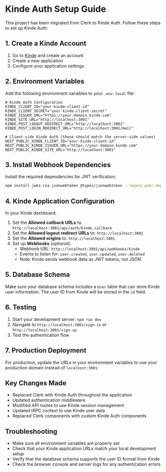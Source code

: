 # Kinde Auth Setup Guide

This project has been migrated from Clerk to Kinde Auth. Follow these steps to set up Kinde Auth:

## 1. Create a Kinde Account

1. Go to [Kinde](https://kinde.com) and create an account
2. Create a new application
3. Configure your application settings

## 2. Environment Variables

Add the following environment variables to your `.env.local` file:

```env
# Kinde Auth Configuration
KINDE_CLIENT_ID="your-kinde-client-id"
KINDE_CLIENT_SECRET="your-kinde-client-secret"
KINDE_ISSUER_URL="https://your-domain.kinde.com"
KINDE_SITE_URL="http://localhost:3001"
KINDE_POST_LOGOUT_REDIRECT_URL="http://localhost:3001"
KINDE_POST_LOGIN_REDIRECT_URL="http://localhost:3001/mail"

# Client-side Kinde Auth (these should match the server-side values)
NEXT_PUBLIC_KINDE_CLIENT_ID="your-kinde-client-id"
NEXT_PUBLIC_KINDE_ISSUER_URL="https://your-domain.kinde.com"
NEXT_PUBLIC_KINDE_SITE_URL="http://localhost:3001"
```

## 3. Install Webhook Dependencies

Install the required dependencies for JWT verification:

```bash
npm install jwks-rsa jsonwebtoken @types/jsonwebtoken --legacy-peer-deps
```

## 4. Kinde Application Configuration

In your Kinde dashboard:

1. Set the **Allowed callback URLs** to: `http://localhost:3001/api/auth/kinde_callback`
2. Set the **Allowed logout redirect URLs** to: `http://localhost:3001`
3. Set the **Allowed origins** to: `http://localhost:3001`
4. Set up **Webhooks** (optional):
   - Webhook URL: `http://localhost:3001/api/webhooks/kinde`
   - Events to listen for: `user.created`, `user.updated`, `user.deleted`
   - Note: Kinde sends webhook data as JWT tokens, not JSON

## 5. Database Schema

Make sure your database schema includes a `User` table that can store Kinde user information. The user ID from Kinde will be stored in the `id` field.

## 6. Testing

1. Start your development server: `npm run dev`
2. Navigate to `http://localhost:3001/sign-in` or `http://localhost:3001/sign-up`
3. Test the authentication flow

## 7. Production Deployment

For production, update the URLs in your environment variables to use your production domain instead of `localhost:3001`.

## Key Changes Made

- Replaced Clerk with Kinde Auth throughout the application
- Updated authentication middleware
- Modified API routes to use Kinde session management
- Updated tRPC context to use Kinde user data
- Replaced Clerk components with custom Kinde Auth components

## Troubleshooting

- Make sure all environment variables are properly set
- Check that your Kinde application URLs match your local development setup
- Verify that the database schema supports the user ID format from Kinde
- Check the browser console and server logs for any authentication errors
